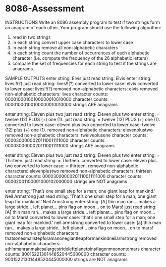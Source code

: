 # 8086-Assessment
INSTRUCTIONS
Write an 8086 assembly program to test if two strings form an anagram of each
other.
Your program should use the following algorithm:
1. read in two strings
2. in each string convert upper case characters to lower case
3. in each string remove all non-alphabetic characters
4. in each string count the number of occurrences of each alphabetic
character (i.e. compute the frequency of the 26 alphabetic
letters)
5. compare the set of frequencies for each string to test if the strings
are anagrams. 

SAMPLE OUTPUTS
enter string: Elvis
just read string: Elvis
enter string: lives!!(?)
just read string: lives!!(?)
converted to lower case: elvis
converted to lower case: lives!!(?)
removed non-alphabetic characters: elvis
removed non-alphabetic characters: lives
character counts: 00001000100100000010010000
character counts: 00001000100100000010010000
strings ARE anagrams

enter string: Eleven plus two
just read string: Eleven plus two
enter string: = twelve (12) PLUS (+) one (1).
just read string: = twelve (12) PLUS (+) one (1).
converted to lower case: eleven plus two
converted to lower case: twelve (12) plus (+) one (1).
removed non-alphabetic characters: elevenplustwo
removed non-alphabetic characters: twelveplusone
character counts: 00003000000201110011111000
character counts: 00003000000201110011111000
strings ARE anagrams

enter string: Eleven plus two
just read string: Eleven plus two
enter string: = Thirteen.
just read string: = Thirteen.
converted to lower case: eleven plus two
converted to lower case: = thirteen.
removed non-alphabetic characters: elevenplustwo
removed non-alphabetic characters: thirteen
character counts: 00003000000201110011111000
character counts: 00002001100001000102000000
strings are NOT anagrams

enter string: ’That’s one small step for a man; one giant leap for mankind.’ Neil Armstrong
just read string: ’That’s one small step for a man; one giant leap for mankind.’ Neil Armstrong
enter string: [A] thin man ran... makes a large stride... left planet... pins flag on moon... on to Mars!
just read string: [A] thin man ran... makes a large stride... left planet... pins flag on moon... on to Mars!
converted to lower case: ’that’s one small step for a man; one giant leap for mankind.’ neil armstrong
converted to lower case: [a] thin man ran... makes a large stride... left planet... pins flag on moon... on to mars!
removed non-alphabetic characters: thatsonesmallstepforamanonegiantleapformankindneilarmstrong
removed non-alphabetic characters: athinmanranmakesalargestrideleftplanetpinsflagonmoonontomars
character counts: 80015221301448520445000000
character counts: 90015221301448520445000000
strings are NOT anagrams
